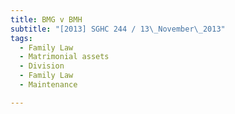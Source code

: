 ```yaml
---
title: BMG v BMH 
subtitle: "[2013] SGHC 244 / 13\_November\_2013"
tags:
  - Family Law
  - Matrimonial assets
  - Division
  - Family Law
  - Maintenance

---
```


